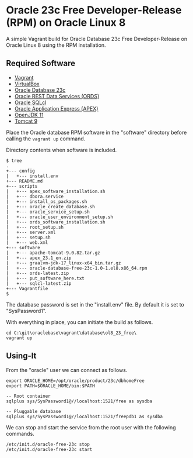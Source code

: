 # Oracle 23c Free Developer-Release (RPM) on Oracle Linux 8

A simple Vagrant build for Oracle Database 23c Free Developer-Release on Oracle Linux 8 using the RPM installation.

## Required Software

* [Vagrant](https://www.vagrantup.com/downloads.html)
* [VirtualBox](https://www.virtualbox.org/wiki/Downloads)
* [Oracle Database 23c](https://www.oracle.com/database/technologies/free-downloads.html)
* [Oracle REST Data Services (ORDS)](https://www.oracle.com/technetwork/developer-tools/rest-data-services/downloads/)
* [Oracle SQLcl](https://www.oracle.com/tools/downloads/sqlcl-downloads.html)
* [Oracle Application Express (APEX)](https://www.oracle.com/tools/downloads/apex-downloads.html)
* [OpenJDK 11](https://adoptium.net/releases.html?variant=openjdk11&jvmVariant=hotspot)
* [Tomcat 9](https://tomcat.apache.org/download-90.cgi)

Place the Oracle database RPM software in the "software" directory before calling the `vagrant up` command.

Directory contents when software is included.

```
$ tree
.
+--- config
|   +--- install.env
+--- README.md
+--- scripts
|   +--- apex_software_installation.sh
|   +--- dbora.service
|   +--- install_os_packages.sh
|   +--- oracle_create_database.sh
|   +--- oracle_service_setup.sh
|   +--- oracle_user_environment_setup.sh
|   +--- ords_software_installation.sh
|   +--- root_setup.sh
|   +--- server.xml
|   +--- setup.sh
|   +--- web.xml
+--- software
|   +--- apache-tomcat-9.0.82.tar.gz
|   +--- apex_23.1_en.zip
|   +--- graalvm-jdk-17_linux-x64_bin.tar.gz
|   +--- oracle-database-free-23c-1.0-1.el8.x86_64.rpm
|   +--- ords-latest.zip
|   +--- put_software_here.txt
|   +--- sqlcl-latest.zip
+--- Vagrantfile
$
```

The database password is set in the "install.env" file. By default it is set to "SysPassword1".

With everything in place, you can initiate the build as follows.

```
cd C:\git\oraclebase\vagrant\database\ol8_23_free\
vagrant up
```


## Using-It

From the "oracle" user we can connect as follows.

```
export ORACLE_HOME=/opt/oracle/product/23c/dbhomeFree
export PATH=$ORACLE_HOME/bin:$PATH

-- Root container
sqlplus sys/SysPassword1@//localhost:1521/free as sysdba

-- Pluggable database
sqlplus sys/SysPassword1@//localhost:1521/freepdb1 as sysdba
```

We can stop and start the service from the root user with the following commands.

```
/etc/init.d/oracle-free-23c stop
/etc/init.d/oracle-free-23c start
```